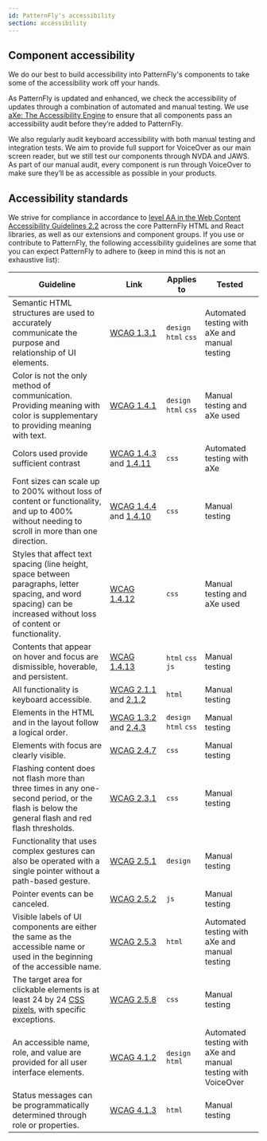 ```yaml
---
id: PatternFly's accessibility
section: accessibility
---
```


## Component accessibility 

We do our best to build accessibility into PatternFly's components to take some of the accessibility work off your hands.

As PatternFly is updated and enhanced, we check the accessibility of updates through a combination of automated and manual testing. We use [aXe: The Accessibility Engine](https://www.deque.com/axe/) to ensure that all components pass an accessibility audit before they’re added to PatternFly. 

We also regularly audit keyboard accessibility with both manual testing and integration tests. We aim to provide full support for VoiceOver as our main screen reader, but we still test our components through NVDA and JAWS. As part of our manual audit, every component is run through VoiceOver to make sure they’ll be as accessible as possible in your products.

## Accessibility standards

We strive for compliance in accordance to [level AA in the Web Content Accessibility Guidelines 2.2](https://www.w3.org/WAI/WCAG22/quickref/?versions=2.2&currentsidebar=%23col_customize&levels=aaa) across the core PatternFly HTML and React libraries, as well as our extensions and component groups. If you use or contribute to PatternFly, the following accessibility guidelines are some that you can expect PatternFly to adhere to (keep in mind this is not an exhaustive list):

| Guideline  | Link  | Applies to  | Tested |
| --- | --- | --- | --- |
| Semantic HTML structures are used to accurately communicate the purpose and relationship of UI elements. | [WCAG 1.3.1](//www.w3.org/WAI/WCAG22/quickref#info-and-relationships) | `design` `html` `css` | Automated testing with aXe and manual testing |
|Color is not the only method of communication. Providing meaning with color is supplementary to providing meaning with text. | [WCAG 1.4.1](//www.w3.org/WAI/WCAG22/quickref#use-of-color) | `design` `html` `css` | Manual testing and aXe used |
| Colors used provide sufficient contrast | [WCAG 1.4.3](//www.w3.org/WAI/WCAG22/quickref#contrast-minimum) and [1.4.11](//www.w3.org/WAI/WCAG22/quickref#non-text-contrast) | `css` | Automated testing with aXe |
| Font sizes can scale up to 200% without loss of content or functionality, and up to 400% without needing to scroll in more than one direction.  | [WCAG&nbsp;1.4.4](//www.w3.org/WAI/WCAG22/quickref#resize-text) and [1.4.10](//www.w3.org/WAI/WCAG22/quickref#reflow) | `css` | Manual testing |
| Styles that affect text spacing (line height, space between paragraphs, letter spacing, and word spacing) can be increased without loss of content or functionality. | [WCAG 1.4.12](//www.w3.org/WAI/WCAG22/quickref#text-spacing) | `css` | Manual testing and aXe used |
| Contents that appear on hover and focus are dismissible, hoverable, and persistent. | [WCAG 1.4.13](//www.w3.org/WAI/WCAG22/quickref#content-on-hover-or-focus) | `html` `css` `js` | Manual testing | 
| All functionality is keyboard accessible. | [WCAG 2.1.1](//www.w3.org/WAI/WCAG22/quickref#keyboard) and [2.1.2](//www.w3.org/WAI/WCAG22/quickref#no-keyboard-trap) | `html` | Manual testing |
| Elements in the HTML and in the layout follow a logical order. | [WCAG 1.3.2](//www.w3.org/WAI/WCAG22/quickref#meaningful-sequence) and [2.4.3](//www.w3.org/WAI/WCAG22/quickref#focus-order) | `design` `html` `css` | Manual testing |
| Elements with focus are clearly visible. | [WCAG 2.4.7](//www.w3.org/WAI/WCAG22/quickref#focus-visible) | `css` | Manual testing |
| Flashing content does not flash more than three times in any one-second period, or the flash is below the general flash and red flash thresholds. | [WCAG 2.3.1](//www.w3.org/WAI/WCAG22/quickref/?showtechniques=231#three-flashes-or-below-threshold) | `css` | Manual testing|
| Functionality that uses complex gestures can also be operated with a single pointer without a path-based gesture. | [WCAG 2.5.1](//www.w3.org/WAI/WCAG22/quickref#pointer-gestures) | `design` | Manual testing |
| Pointer events can be canceled.  | [WCAG 2.5.2](//www.w3.org/WAI/WCAG22/quickref#pointer-cancellation) | `js` | Manual testing |
| Visible labels of UI components are either the same as the accessible name or used in the beginning of the accessible name. | [WCAG 2.5.3](//www.w3.org/WAI/WCAG22/quickref#label-in-name) | `html` | Automated testing with aXe and manual testing |
| The target area for clickable elements is at least 24 by 24 [CSS pixels](//www.w3.org/TR/WCAG22#dfn-css-pixels), with specific exceptions. | [WCAG 2.5.8](//www.w3.org/WAI/WCAG22/quickref/#target-size-minimum) | `css` | Manual testing |
| An accessible name, role, and value are provided for all user interface elements. | [WCAG 4.1.2](//www.w3.org/WAI/WCAG22/quickref#name-role-value) | `design` `html` | Automated testing with aXe and manual testing with VoiceOver
| Status messages can be programmatically determined through role or properties. | [WCAG 4.1.3](//www.w3.org/WAI/WCAG22/quickref#status-messages) | `html` | Manual testing |
